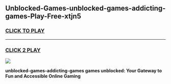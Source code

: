 
## Unblocked-Games-unblocked-games-addicting-games-Play-Free-xtjn5
<h3>
<a href="https://premium76.site?title=unblocked-games-addicting-games&ref=21A">CLICK TO PLAY</a></h3>
<hr>

<h3>
<a href="https://premium76.site?title=unblocked-games-addicting-games&ref=21A">CLICK 2 PLAY</a>
  
</h3>

<a href="https://premium76.site?title=unblocked-games-addicting-games&ref=21A"><img src="https://clearcache.store/games.png"></a>


**unblocked-games-addicting-games games unblocked: Your Gateway to Fun and Accessible Online Gaming**
